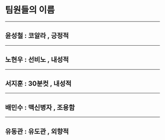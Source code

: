 # 팀원들의 이름

---
윤성철 : 코알라 , 긍정적
---
---
노현우 : 선비노 , 내성적 
---
---
서지훈 : 30분컷 , 내성적
---
---
배민수 : 맥신병자 , 조용함
---
---
유동관 : 유도관 , 외향적
---
